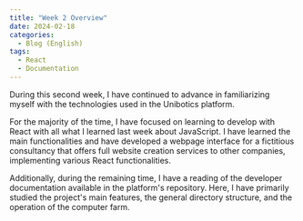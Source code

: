 ```yaml
---
title: "Week 2 Overview"
date: 2024-02-18
categories:
  - Blog (English)
tags:
  - React
  - Documentation
---
```


During this second week, I have continued to advance in familiarizing myself with the technologies used in the Unibotics platform.

For the majority of the time, I have focused on learning to develop with React with all what I learned last week about JavaScript. I have learned the main functionalities and have developed a webpage interface for a fictitious consultancy that offers full website creation services to other companies, implementing various React functionalities.

Additionally, during the remaining time, I have a reading of the developer documentation available in the platform's repository. Here, I have primarily studied the project's main features, the general directory structure, and the operation of the computer farm.